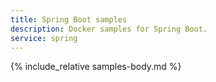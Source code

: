 ```yaml
---
title: Spring Boot samples
description: Docker samples for Spring Boot.
service: spring
---
```


{% include_relative samples-body.md %}